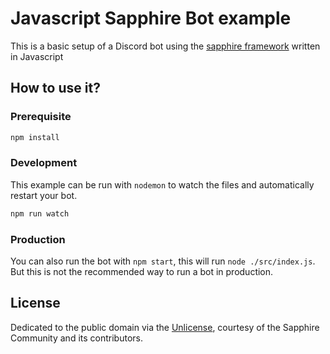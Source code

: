 # Javascript Sapphire Bot example

This is a basic setup of a Discord bot using the [sapphire framework][sapphire] written in Javascript

## How to use it?

### Prerequisite

```sh
npm install
```

### Development

This example can be run with `nodemon` to watch the files and automatically restart your bot.

```sh
npm run watch
```

### Production

You can also run the bot with `npm start`, this will run `node ./src/index.js`. But this is not the recommended way to run a bot in production.

## License

Dedicated to the public domain via the [Unlicense], courtesy of the Sapphire Community and its contributors.

[sapphire]: https://github.com/sapphiredev/framework
[Unlicense]: https://github.com/sapphiredev/examples/blob/main/LICENSE.md
